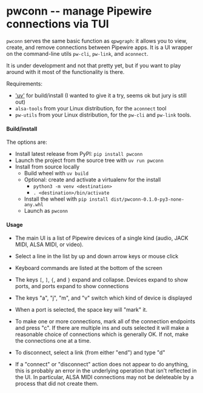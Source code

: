 # pwconn -- manage Pipewire connections via TUI

`pwconn` serves the same basic function as `qpwgraph`: it allows
you to view, create, and remove connections between Pipewire
apps. It is a UI wrapper on the command-line utils `pw-cli`,
`pw-link`, and `aconnect`.

It is under development and not that pretty yet, but if you want
to play around with it most of the functionality is there.

Requirements:
* ['uv'](https://github.com/astral-sh/uv) for build/install (I
  wanted to give it a try, seems ok but jury is still out)
* `alsa-tools` from your Linux distribution, for the
  `aconnect` tool
* `pw-utils` from your Linux distribution, for the `pw-cli` and
  `pw-link` tools.


#### Build/install

The options are:

* Install latest release from PyPI: `pip install pwconn`
* Launch the project from the source tree with `uv run pwconn`
* Install from source locally
    * Build wheel with `uv build`
    * Optional: create and activate a virtualenv for the install
        * `python3 -m venv <destination>`
        * `. <destination>/bin/activate`
    * Install the wheel with `pip install dist/pwconn-0.1.0-py3-none-any.whl`
    * Launch as `pwconn`


#### Usage

* The main UI is a list of Pipewire devices of a single kind
(audio, JACK MIDI, ALSA MIDI, or video).

* Select a line in the list by up and down arrow keys or mouse click

* Keyboard commands are listed at the bottom of the screen

* The keys `[`, `]`, `{`, and `}` expand and collapse. Devices
expand to show ports, and ports expand to show connections

* The keys "a", "j", "m", and "v" switch which kind of device is
displayed

* When a port is selected, the space key will "mark" it.

* To make one or more connections, mark all of the connection
  endpoints and press "c". If there are multiple ins and outs
  selected it will make a reasonable choice of connections which
  is generally OK. If not, make the connections one at a time.

* To disconnect, select a link (from either "end") and type "d"

* If a "connect" or "disconnect" action does not appear to do anything,
  this is probably an error in the underlying operation that isn't reflected
  in the UI. In particular, ALSA MIDI connections may not be deleteable by
  a process that did not create them.
